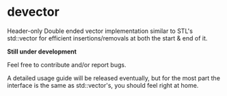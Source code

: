 # devector
Header-only Double ended vector implementation similar to STL's std::vector for efficient insertions/removals at both the start  &amp; end of it.

**Still under development**

Feel free to contribute and/or report bugs.

A detailed usage guide will be released eventually, but for the most part the interface is the same as std::vector's, you should feel right at home.
